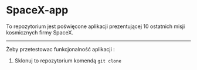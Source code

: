 # SpaceX-app

To repozytorium jest poświęcone aplikacji prezentującej 10 ostatnich misji kosmicznych firmy SpaceX.

___

Żeby przetestowac funkcjonalność aplikacji :

1. Sklonuj to repozytorium komendą
  `git clone `
